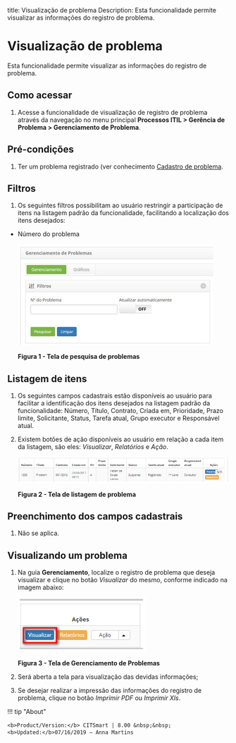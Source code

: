 title: Visualização de problema
Description: Esta funcionalidade permite visualizar as informações do registro
de problema.

# Visualização de problema

Esta funcionalidade permite visualizar as informações do registro de problema.

Como acessar
------------

1.  Acesse a funcionalidade de visualização de registro de problema através da
    navegação no menu principal **Processos ITIL > Gerência de Problema >
    Gerenciamento de Problema**.

Pré-condições
-------------

1.  Ter um problema registrado (ver conhecimento [Cadastro de
    problema]().

Filtros
-------

1.  Os seguintes filtros possibilitam ao usuário restringir a participação de
    itens na listagem padrão da funcionalidade, facilitando a localização dos
    itens desejados:

-   Número do problema

    ![Criar](images/visualization-1.png)

    **Figura 1 - Tela de pesquisa de problemas**

Listagem de itens
-----------------

1.  Os seguintes campos cadastrais estão disponíveis ao usuário para facilitar a
    identificação dos itens desejados na listagem padrão da
    funcionalidade: Número, Título, Contrato, Criada em, Prioridade, Prazo
    limite, Solicitante, Status, Tarefa atual, Grupo executor e Responsável
    atual.

2.  Existem botões de ação disponíveis ao usuário em relação a cada item da
    listagem, são eles: *Visualizar*, *Relatórios* e *Ação*.

    ![Criar](images/visualization-2.png)

    **Figura 2 - Tela de listagem de problema**

Preenchimento dos campos cadastrais
-----------------------------------

1.  Não se aplica.

Visualizando um problema
------------------------

1.  Na guia **Gerenciamento**, localize o registro de problema que deseja
    visualizar e clique no botão *Visualizar* do mesmo, conforme indicado na
    imagem abaixo:

    ![Criar](images/visualization-3.png)

    **Figura 3 - Tela de Gerenciamento de Problemas**

1.  Será aberta a tela para visualização das devidas informações;

2.  Se desejar realizar a impressão das informações do registro de problema,
    clique no botão *Imprimir PDF* ou *Imprimir Xls*.


!!! tip "About"

    <b>Product/Version:</b> CITSmart | 8.00 &nbsp;&nbsp;
    <b>Updated:</b>07/16/2019 – Anna Martins
